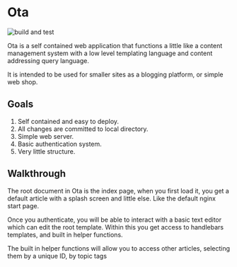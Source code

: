 # Ota

![build and test](https://github.com/j16r/ota/actions/workflows/rust.yml/badge.svg)

Ota is a self contained web application that functions a little like a content
management system with a low level templating language and content addressing
query language.

It is intended to be used for smaller sites as a blogging platform, or simple
web shop.

## Goals

 1. Self contained and easy to deploy.
 2. All changes are committed to local directory.
 3. Simple web server.
 4. Basic authentication system.
 5. Very little structure.

## Walkthrough

The root document in Ota is the index page, when you first load it, you get a
default article with a splash screen and little else. Like the default nginx
start page.

Once you authenticate, you will be able to interact with a basic text editor
which can edit the root template. Within this you get access to handlebars
templates, and built in helper functions.

The built in helper functions will allow you to access other articles,
selecting them by a unique ID, by topic tags

